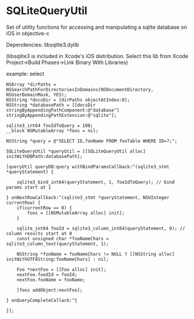 SQLiteQueryUtil
===============

Set of utility functions for accessing and manipulating a sqlite database on iOS in objective-c

Dependencies: libsqlite3.dylib

(libsqlite3 is included in Xcode's iOS distribution. Select this lib from Xcode Project->Build Phases->Link Binary With Libraries)

example: select

```
NSArray *dirPaths = NSSearchPathForDirectoriesInDomains(NSDocumentDirectory, NSUserDomainMask, YES);
NSString *docsDir = [dirPaths objectAtIndex:0];
NSString *databasePath = [[docsDir stringByAppendingPathComponent:@"database"] stringByAppendingPathExtension:@"sqlite"];

sqlite3_int64 fooIdToQuery = 100;
__block NSMutableArray *foos = nil;

NSString *query = @"SELECT ID,fooName FROM fooTable WHERE ID=?;";

SQLiteQueryUtil *queryUtil = [[SQLiteQueryUtil alloc] initWithDBPath:databasePath];

[queryUtil queryDB:query withBindParamsCallback:^(sqlite3_stmt *queryStatement) {

    sqlite3_bind_int64(queryStatement, 1, fooIdToQuery); // bind params start at 1

} onNextRowCallback:^(sqlite3_stmt *queryStatement, NSUInteger currentRow) {
    if(currentRow == 0) {
        foos = [[NSMutableArray alloc] init];
    }

    sqlite_int64 fooId = sqlite3_column_int64(queryStatement, 0); // column results start at 0
    const unsigned char *fooNameChars = sqlite3_column_text(queryStatement, 1);

    NSString *fooName = fooNameChars != NULL ? [[NSString alloc] initWithUTF8String:fooNameChars] : nil;

    Foo *nextFoo = [[Foo alloc] init];
    nextFoo.foodId = fooId;
    nextFoo.fooName = fooName;

    [foos addObject:nextFoo];

} onQueryCompleteCallack:^{

}];
```
